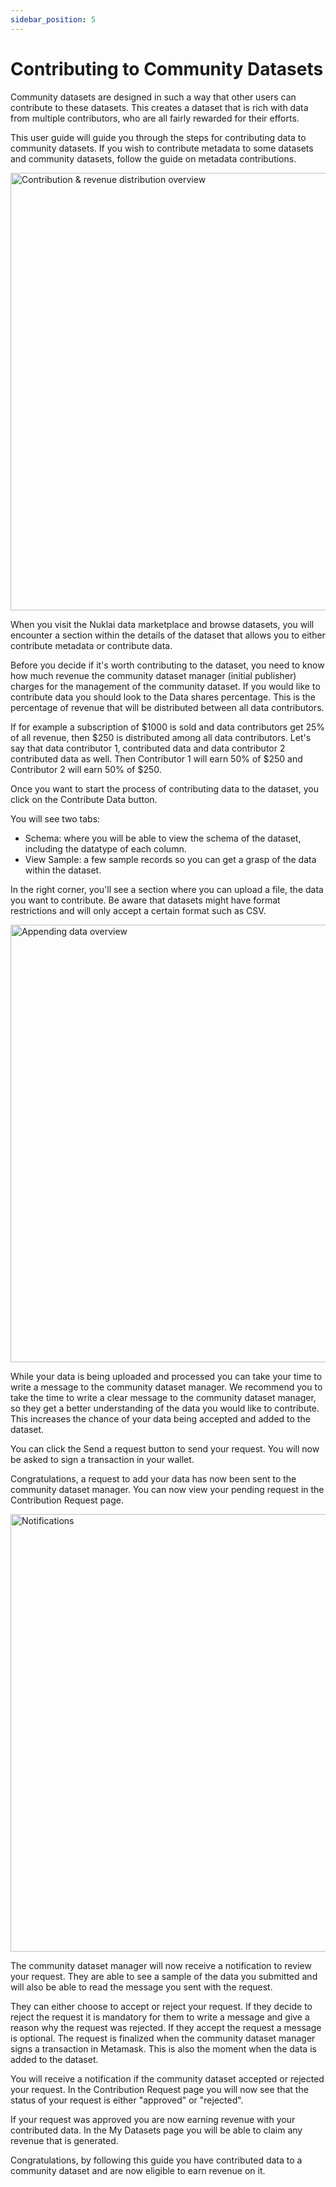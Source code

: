 ```yaml
---
sidebar_position: 5
---
```


# Contributing to Community Datasets

Community datasets are designed in such a way that other users can contribute to these datasets. This creates a dataset that is rich with data from multiple contributors, who are all fairly rewarded for their efforts.

This user guide will guide you through the steps for contributing data to community datasets. If you wish to contribute metadata to some datasets and community datasets, follow the guide on metadata contributions.

<div class="center-docs-images">
    <img src="https://docs.nukl.ai/~gitbook/image?url=https%3A%2F%2Fassets-global.website-files.com%2F657852a4e337085200314117%2F659c0842e378f0867bd9ce4d_datasetshares%2520.png&width=768&dpr=4&quality=100&sign=99eddf64&sv=1" alt="Contribution & revenue distribution overview" width="700" />
</div>

When you visit the Nuklai data marketplace and browse datasets, you will encounter a section within the details of the dataset that allows you to either contribute metadata or contribute data.

Before you decide if it's worth contributing to the dataset, you need to know how much revenue the community dataset manager (initial publisher) charges for the management of the community dataset. If you would like to contribute data you should look to the Data shares percentage. This is the percentage of revenue that will be distributed between all data contributors.

If for example a subscription of $1000 is sold and data contributors get 25% of all revenue, then $250 is distributed among all data contributors. Let's say that data contributor 1, contributed data and data contributor 2 contributed data as well. Then Contributor 1 will earn 50% of $250 and Contributor 2 will earn 50% of $250.

Once you want to start the process of contributing data to the dataset, you click on the Contribute Data button.

You will see two tabs:

- Schema: where you will be able to view the schema of the dataset, including the datatype of each column.
- View Sample: a few sample records so you can get a grasp of the data within the dataset.

In the right corner, you'll see a section where you can upload a file, the data you want to contribute. Be aware that datasets might have format restrictions and will only accept a certain format such as CSV.

<div class="center-docs-images">
    <img src="https://docs.nukl.ai/~gitbook/image?url=https%3A%2F%2Fassets-global.website-files.com%2F657852a4e337085200314117%2F659c0cbabcf32251cd8dc4ac_addedrows.png&width=768&dpr=4&quality=100&sign=f5141979&sv=1" alt="Appending data overview" width="700" />
</div>

While your data is being uploaded and processed you can take your time to write a message to the community dataset manager. We recommend you to take the time to write a clear message to the community dataset manager, so they get a better understanding of the data you would like to contribute. This increases the chance of your data being accepted and added to the dataset.

You can click the Send a request button to send your request. You will now be asked to sign a transaction in your wallet.

Congratulations, a request to add your data has now been sent to the community dataset manager. You can now view your pending request in the Contribution Request page.

<div class="center-docs-images">
    <img src="https://docs.nukl.ai/~gitbook/image?url=https%3A%2F%2Fassets-global.website-files.com%2F657852a4e337085200314117%2F659c0d8fdf200d4ac9578fb6_Reviewdatarequestmessage.png&width=768&dpr=4&quality=100&sign=333a9df7&sv=1" alt="Notifications" width="700" />
</div>

The community dataset manager will now receive a notification to review your request. They are able to see a sample of the data you submitted and will also be able to read the message you sent with the request.

They can either choose to accept or reject your request. If they decide to reject the request it is mandatory for them to write a message and give a reason why the request was rejected. If they accept the request a message is optional. The request is finalized when the community dataset manager signs a transaction in Metamask. This is also the moment when the data is added to the dataset.

You will receive a notification if the community dataset accepted or rejected your request. In the Contribution Request page you will now see that the status of your request is either "approved" or "rejected".

If your request was approved you are now earning revenue with your contributed data. In the My Datasets page you will be able to claim any revenue that is generated.

Congratulations, by following this guide you have contributed data to a community dataset and are now eligible to earn revenue on it.